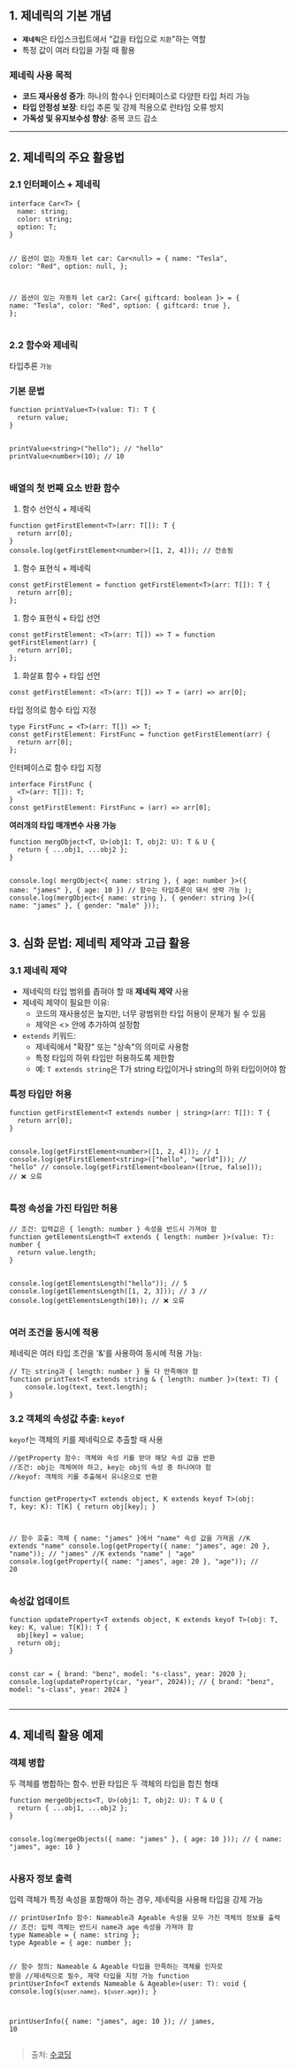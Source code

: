 <h2 id="1-제네릭의-기본-개념">1. 제네릭의 기본 개념</h2>
<ul>
<li><strong><code>제네릭</code></strong>은 타입스크립트에서 &quot;값을 타입으로 <code>치환</code>&quot;하는 역할</li>
<li>특정 값이 여러 타입을 가질 때 활용</li>
</ul>
<h3 id="제네릭-사용-목적">제네릭 사용 목적</h3>
<ul>
<li><strong>코드 재사용성 증가</strong>: 하나의 함수나 인터페이스로 다양한 타입 처리 가능</li>
<li><strong>타입 안정성 보장</strong>: 타입 추론 및 강제 적용으로 런타임 오류 방지</li>
<li><strong>가독성 및 유지보수성 향상</strong>: 중복 코드 감소</li>
</ul>
<hr />
<h2 id="2-제네릭의-주요-활용법">2. 제네릭의 주요 활용법</h2>
<h3 id="21-인터페이스--제네릭">2.1 인터페이스 + 제네릭</h3>
<pre><code class="language-tsx">interface Car&lt;T&gt; {
  name: string;
  color: string;
  option: T;
}

// 옵션이 없는 자동차
let car: Car&lt;null&gt; = {
  name: &quot;Tesla&quot;,
  color: &quot;Red&quot;,
  option: null,
};

// 옵션이 있는 자동차
let car2: Car&lt;{ giftcard: boolean }&gt; = {
  name: &quot;Tesla&quot;,
  color: &quot;Red&quot;,
  option: { giftcard: true },
};</code></pre>
<h3 id="22-함수와-제네릭">2.2 함수와 제네릭</h3>
<p>타입추론 <code>가능</code></p>
<h3 id="기본-문법">기본 문법</h3>
<pre><code class="language-tsx">function printValue&lt;T&gt;(value: T): T {
  return value;
}

printValue&lt;string&gt;(&quot;hello&quot;); // &quot;hello&quot;
printValue&lt;number&gt;(10); // 10</code></pre>
<h3 id="배열의-첫-번째-요소-반환-함수">배열의 첫 번째 요소 반환 함수</h3>
<ol>
<li>함수 선언식 + 제네릭</li>
</ol>
<pre><code class="language-tsx">function getFirstElement&lt;T&gt;(arr: T[]): T {
  return arr[0];
}
console.log(getFirstElement&lt;number&gt;([1, 2, 4])); // 전송됨</code></pre>
<ol>
<li>함수 표현식 + 제네릭</li>
</ol>
<pre><code class="language-tsx">const getFirstElement = function getFirstElement&lt;T&gt;(arr: T[]): T {
  return arr[0];
};</code></pre>
<ol>
<li>함수 표현식 + 타입 선언</li>
</ol>
<pre><code class="language-tsx">const getFirstElement: &lt;T&gt;(arr: T[]) =&gt; T = function getFirstElement(arr) {
  return arr[0];
};</code></pre>
<ol>
<li>화살표 함수 + 타입 선언</li>
</ol>
<pre><code class="language-tsx">const getFirstElement: &lt;T&gt;(arr: T[]) =&gt; T = (arr) =&gt; arr[0];</code></pre>
<p>타입 정의로 함수 타입 지정</p>
<pre><code class="language-tsx">type FirstFunc = &lt;T&gt;(arr: T[]) =&gt; T;
const getFirstElement: FirstFunc = function getFirstElement(arr) {
  return arr[0];
};</code></pre>
<p>인터페이스로 함수 타입 지정</p>
<pre><code class="language-tsx">interface FirstFunc {
  &lt;T&gt;(arr: T[]): T;
}
const getFirstElement: FirstFunc = (arr) =&gt; arr[0];</code></pre>
<p><strong>여러개의 타입 매개변수 사용 가능</strong></p>
<pre><code class="language-tsx">function mergObject&lt;T, U&gt;(obj1: T, obj2: U): T &amp; U {
  return { ...obj1, ...obj2 };
}

console.log(
  mergObject&lt;{ name: string }, { age: number }&gt;({ name: &quot;james&quot; }, { age: 10 }) // 함수는 타입추론이 돼서 생략 가능
);
console.log(mergObject&lt;{ name: string }, { gender: string }&gt;({ name: &quot;james&quot; }, { gender: &quot;male&quot; }));</code></pre>
<h2 id="3-심화-문법-제네릭-제약과-고급-활용">3. 심화 문법: 제네릭 제약과 고급 활용</h2>
<h3 id="31-제네릭-제약">3.1 제네릭 제약</h3>
<ul>
<li>제네릭의 타입 범위를 좁혀야 할 때 <strong>제네릭 제약</strong> 사용</li>
<li>제네릭 제약이 필요한 이유:<ul>
<li>코드의 재사용성은 높지만, 너무 광범위한 타입 허용이 문제가 될 수 있음</li>
<li>제약은 &lt;&gt; 안에 추가하여 설정함</li>
</ul>
</li>
<li><code>extends</code> 키워드:<ul>
<li>제네릭에서 &quot;확장&quot; 또는 &quot;상속&quot;의 의미로 사용함</li>
<li>특정 타입의 하위 타입만 허용하도록 제한함</li>
<li>예: <code>T extends string</code>은 T가 string 타입이거나 string의 하위 타입이어야 함</li>
</ul>
</li>
</ul>
<h3 id="특정-타입만-허용">특정 타입만 허용</h3>
<pre><code class="language-tsx">function getFirstElement&lt;T extends number | string&gt;(arr: T[]): T {
  return arr[0];
}

console.log(getFirstElement&lt;number&gt;([1, 2, 4])); // 1
console.log(getFirstElement&lt;string&gt;([&quot;hello&quot;, &quot;world&quot;])); // &quot;hello&quot;
// console.log(getFirstElement&lt;boolean&gt;([true, false])); // ❌ 오류</code></pre>
<h3 id="특정-속성을-가진-타입만-허용">특정 속성을 가진 타입만 허용</h3>
<pre><code class="language-tsx">// 조건: 입력값은 { length: number } 속성을 반드시 가져야 함
function getElementsLength&lt;T extends { length: number }&gt;(value: T): number {
  return value.length;
}

console.log(getElementsLength(&quot;hello&quot;)); // 5
console.log(getElementsLength([1, 2, 3])); // 3
// console.log(getElementsLength(10)); // ❌ 오류</code></pre>
<h3 id="여러-조건을-동시에-적용">여러 조건을 동시에 적용</h3>
<p>제네릭은 여러 타입 조건을 '&amp;'를 사용하여 동시에 적용 가능:</p>
<pre><code class="language-tsx">// T는 string과 { length: number } 둘 다 만족해야 함
function printText&lt;T extends string &amp; { length: number }&gt;(text: T) {
    console.log(text, text.length);
}</code></pre>
<h3 id="32-객체의-속성값-추출-keyof">3.2 객체의 속성값 추출: <code>keyof</code></h3>
<p><code>keyof</code>는 객체의 키를 제네릭으로 추출할 때 사용</p>
<pre><code class="language-tsx">//getProperty 함수: 객체와 속성 키를 받아 해당 속성 값을 반환
//조건: obj는 객체여야 하고, key는 obj의 속성 중 하나여야 함
//keyof: 객체의 키를 추출해서 유니온으로 반환

function getProperty&lt;T extends object, K extends keyof T&gt;(obj: T, key: K): T[K] {
  return obj[key];
}

// 함수 호출: 객체 { name: &quot;james&quot; }에서 &quot;name&quot; 속성 값을 가져옴
//K extends &quot;name&quot;
console.log(getProperty({ name: &quot;james&quot;, age: 20 }, &quot;name&quot;)); // &quot;james&quot;
//K extends &quot;name&quot; | &quot;age&quot;
console.log(getProperty({ name: &quot;james&quot;, age: 20 }, &quot;age&quot;)); // 20</code></pre>
<h3 id="속성값-업데이트">속성값 업데이트</h3>
<pre><code class="language-tsx">function updateProperty&lt;T extends object, K extends keyof T&gt;(obj: T, key: K, value: T[K]): T {
  obj[key] = value;
  return obj;
}

const car = { brand: &quot;benz&quot;, model: &quot;s-class&quot;, year: 2020 };
console.log(updateProperty(car, &quot;year&quot;, 2024));
// { brand: &quot;benz&quot;, model: &quot;s-class&quot;, year: 2024 }</code></pre>
<hr />
<h2 id="4-제네릭-활용-예제">4. 제네릭 활용 예제</h2>
<h3 id="객체-병합">객체 병합</h3>
<p>두 객체를 병합하는 함수. 반환 타입은 두 객체의 타입을 합친 형태</p>
<pre><code class="language-tsx">function mergeObjects&lt;T, U&gt;(obj1: T, obj2: U): T &amp; U {
  return { ...obj1, ...obj2 };
}

console.log(mergeObjects({ name: &quot;james&quot; }, { age: 10 })); // { name: &quot;james&quot;, age: 10 }</code></pre>
<h3 id="사용자-정보-출력">사용자 정보 출력</h3>
<p>입력 객체가 특정 속성을 포함해야 하는 경우, 제네릭을 사용해 타입을 강제 가능</p>
<pre><code class="language-tsx">// printUserInfo 함수: Nameable과 Ageable 속성을 모두 가진 객체의 정보를 출력
// 조건: 입력 객체는 반드시 name과 age 속성을 가져야 함
type Nameable = { name: string };
type Ageable = { age: number };

// 함수 정의: Nameable &amp; Ageable 타입을 만족하는 객체를 인자로 받음
//제네릭으로 필수, 제약 타입을 지정 가능
function printUserInfo&lt;T extends Nameable &amp; Ageable&gt;(user: T): void {
  console.log(`${user.name}, ${user.age}`);
}

printUserInfo({ name: &quot;james&quot;, age: 10 }); // james, 10</code></pre>
<blockquote>
<p>출처: <a href="https://www.sucoding.kr">수코딩</a></p>
</blockquote>